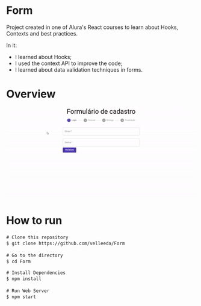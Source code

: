 # Form

Project created in one of Alura's React courses to learn about Hooks, Contexts and best practices. <br />

In it: <br />

- I learned about Hooks;
- I used the context API to improve the code;
- I learned about data validation techniques in forms.
  
# Overview

![](./public/gifs/default.gif)

# How to run

```
# Clone this repository
$ git clone https://github.com/velleeda/Form

# Go to the directory
$ cd Form
```
  
```
# Install Dependencies
$ npm install

# Run Web Server
$ npm start
```
